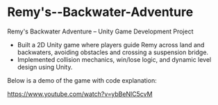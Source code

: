 # Remy's--Backwater-Adventure
Remy's Backwater Adventure – Unity Game Development Project

- Built a 2D Unity game where players guide Remy across land and backwaters, avoiding obstacles and crossing a suspension
bridge.
- Implemented collision mechanics, win/lose logic, and dynamic level design using Unity.

Below is a demo of the game with code explanation:

https://www.youtube.com/watch?v=ybBeNlC5cvM
